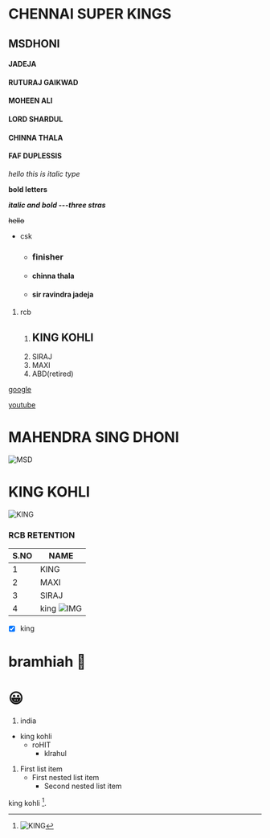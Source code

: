 # CHENNAI SUPER KINGS
## MSDHONI
#### JADEJA
#### RUTURAJ GAIKWAD
#### MOHEEN ALI
#### LORD SHARDUL
#### CHINNA THALA
#### FAF DUPLESSIS
*hello this is italic type*

**bold letters**

***italic and bold ---three stras***

~~hello~~

* csk
  * ### finisher
  * #### chinna thala
  * #### sir ravindra jadeja

1. rcb
    1. ## KING KOHLI
    2. SIRAJ
    3. MAXI
    4. ABD(retired)
    
[google](https://www.google.com/)

[youtube](https://www.youtube.co.in/)



# MAHENDRA SING DHONI
![MSD](https://images.thequint.com/thequint%2F2021-04%2F15d4fcf5-7c0e-481e-9dc6-37e444c58fef%2FIPL21M8_55.JPG?rect=0%2C0%2C3872%2C2178)

# KING KOHLI
![KING](https://i.imgur.com/eG6zM7b.jpg)

### RCB RETENTION
S.NO  |  NAME
------|------
1|KING
2|MAXI
3|SIRAJ
4| king  ![IMG](https://exchange4media.gumlet.io/news-photo/115723-1509072302_snhjSn_virat_kohli_featured.jpg?w=500)
- [x] king


#  bramhiah :fu:
# :grinning:

1. india
  - king kohli
    - roHIT
      - klrahul
      
      
1. First list item
   - First nested list item
     - Second nested list item


king kohli [^1].

[^1]: ![KING](https://i.imgur.com/eG6zM7b.jpg)






